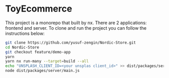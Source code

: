 # ToyEcommerce

This project is a monorepo that built by nx. There are 2 applications: frontend and server. To clone and run the project you can follow the instructions below:


```bash 
git clone https://github.com/yusuf-zengin/Nordic-Store.git
cd Nordic-Store
git checkout feature/demo-app
yarn
yarn nx run-many --target=build --all
echo "UNSPLASH_CLIENT_ID=<your unsplas client_id>" >> dist/packages/server/.env
node dist/packages/server/main.js
```

